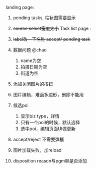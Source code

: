 

landing page:
1. pending tasks, 柱状图需要显示
2. ~~source select宽度太小~~
Task list page :
1. ~~label改一下名称 accept/ pending task~~

1. 数据问题 @chao
	1. name为空
	2. 拍摄日期为空
	3. 街道为空
2. 添加关闭图片的按钮
3. 图片编辑，难画多边形，删除不能用
4. 候选poi
	1. 显示biz type，详情
	2. 只有一个poi的时候，默认选择
	3. 选中poi，编辑页面UI做更新
5. accept/reject 不需要弹框
6. 图片加载失败，加reload
7. disposition reason与pgm聊是否添加